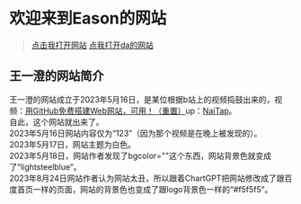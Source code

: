 
# 欢迎来到Eason的网站
> [点击我打开网站](https://eason861en.github.io/)
> [点我打开da的网站](https://eason861en.github.io/da.github.io/)
## 王一澄的网站简介
王一澄的网站成立于2023年5月16日，是某位根据b站上的视频捣鼓出来的，视频：[用GitHub免费搭建Web网站，可用！（重置）](https://www.bilibili.com/video/BV1eh41177Fy/?share_source=copy_web&vd_source=6cb742f6cbefcac62080b0ca2b61b053)up：[NaiTap](https://space.bilibili.com/1076095077)。  
自此，这个网站就出来了。  
2023年5月16日网站内容仅为“123”（因为那个视频是在晚上被发现的）。  
2023年5月17日，网站主题为白色。  
2023年5月18日，网站作者发现了bgcolor=""这个东西，网站背景色就变成了“lightsteelblue”。  
2023年8月24日网站作者认为网站太丑，所以跟着ChartGPT把网站修改成了跟百度首页一样的页面，网站的背景色也变成了跟logo背景色一样的“#f5f5f5”。
